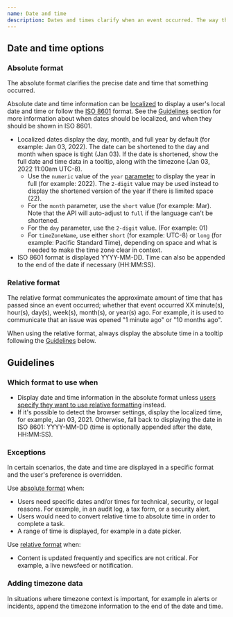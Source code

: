 ```yaml
---
name: Date and time
description: Dates and times clarify when an event occurred. The way they are formatted should be informative, not disruptive. While users can choose a preferred date and time format, there are occasions when we default to a specified format instead.
---
```


## Date and time options

### Absolute format

The absolute format clarifies the precise date and time that something occurred.

Absolute date and time information can be [localized](https://developer.mozilla.org/en-US/docs/Web/JavaScript/Reference/Global_Objects/Intl/DateTimeFormat/DateTimeFormat) to display a user's local date and time or follow the [ISO 8601](https://www.iso.org/iso-8601-date-and-time-format.html) format. See the [Guidelines](#guidelines) section for more information about when dates should be localized, and when they should be shown in ISO 8601.
- Localized dates display the day, month, and full year by default (for example: Jan 03, 2022). The date can be shortened to the day and month when space is tight (Jan 03). If the date is shortened, show the full date and time data in a tooltip, along with the timezone (Jan 03, 2022 11:00am UTC-8).
  - Use the `numeric` value of the `year` [parameter](https://developer.mozilla.org/en-US/docs/Web/JavaScript/Reference/Global_Objects/Intl/DateTimeFormat/DateTimeFormat#parameters) to display the year in full (for example: 2022). The `2-digit` value may be used instead to display the shortened version of the year if there is limited space (22).
  - For the `month` parameter, use the `short` value (for example: Mar). Note that the API will auto-adjust to `full` if the language can't be shortened.
  - For the `day` parameter, use the `2-digit` value. (For example: 01)
  - For `timeZoneName`, use either `short` (for example: UTC-8) or `long` (for example: Pacific Standard Time), depending on space and what is needed to make the time zone clear in context. 
- ISO 8601 format is displayed YYYY-MM-DD. Time can also be appended to the end of the date if necessary (HH:MM:SS).

### Relative format

The relative format communicates the approximate amount of time that has passed since an event occurred; whether that event occurred XX minute(s), hour(s), day(s), week(s), month(s), or year(s) ago. For example, it is used to communicate that an issue was opened "1 minute ago" or "10 months ago".

When using the relative format, always display the absolute time in a tooltip following the [Guidelines](#guidelines) below.

## Guidelines

### Which format to use when

- Display date and time information in the absolute format unless [users specify they want to use relative formatting](https://docs.gitlab.com/ee/user/profile/preferences.html#use-relative-times) instead.
- If it's possible to detect the browser settings, display the localized time, for example, Jan 03, 2021. Otherwise, fall back to displaying the date in ISO 8601: YYYY-MM-DD (time is optionally appended after the date, HH:MM:SS).

<figure-img alt="Flow chart date and time format decision tree; read the guidelines to learn how to use absolute and relative time and date." label="Date picker structure" src="/img/date-time-format-flow-chart.svg"></figure-img>

### Exceptions

In certain scenarios, the date and time are displayed in a specific format and the user's preference is overridden.

Use [absolute format](#absolute-format) when:
- Users need specific dates and/or times for technical, security, or legal reasons. For example, in an audit log, a tax form, or a security alert.
- Users would need to convert relative time to absolute time in order to complete a task.
- A range of time is displayed, for example in a date picker.

Use [relative format](#relative-format) when:
- Content is updated frequently and specifics are not critical. For example, a live newsfeed or notification.

### Adding timezone data

In situations where timezone context is important, for example in alerts or incidents, append the timezone information to the end of the date and time.
